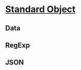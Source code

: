 # [Standard Object](https://www.liaoxuefeng.com/wiki/1022910821149312/1023021722631296)

## Data

## RegExp

## JSON

